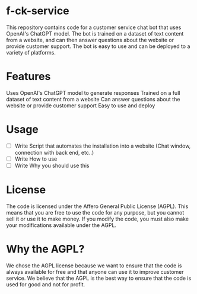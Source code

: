 # f-ck-service

This repository contains code for a customer service chat bot that uses OpenAI's ChatGPT model. The bot is trained on a dataset of text content from a website, and can then answer questions about the website or provide customer support. The bot is easy to use and can be deployed to a variety of platforms.

# Features

Uses OpenAI's ChatGPT model to generate responses
Trained on a full dataset of text content from a website
Can answer questions about the website or provide customer support
Easy to use and deploy

# Usage
- [ ] Write Script that automates the installation into a website (Chat window, connection with back end, etc..)
- [ ] Write How to use
- [ ] Write Why you should use this
# License

The code is licensed under the Affero General Public License (AGPL). This means that you are free to use the code for any purpose, but you cannot sell it or use it to make money. If you modify the code, you must also make your modifications available under the AGPL.

# Why the AGPL?

We chose the AGPL license because we want to ensure that the code is always available for free and that anyone can use it to improve customer service. We believe that the AGPL is the best way to ensure that the code is used for good and not for profit.
